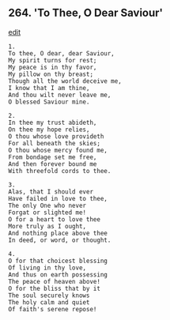
## 264.  'To Thee, O Dear Saviour'
[edit](https://docs.google.com/document/d/1wso1n2vhYZzc9c89eFwDVDI9wwECt0TW/edit?mode=html)




    1.
    To thee, O dear, dear Saviour, 
    My spirit turns for rest; 
    My peace is in thy favor, 
    My pillow on thy breast; 
    Though all the world deceive me, 
    I know that I am thine, 
    And thou wilt never leave me, 
    O blessed Saviour mine. 

    2.
    In thee my trust abideth, 
    On thee my hope relies, 
    O thou whose love provideth 
    For all beneath the skies; 
    O thou whose mercy found me, 
    From bondage set me free, 
    And then forever bound me 
    With threefold cords to thee. 

    3.
    Alas, that I should ever 
    Have failed in love to thee, 
    The only One who never 
    Forgat or slighted me! 
    O for a heart to love thee 
    More truly as I ought, 
    And nothing place above thee 
    In deed, or word, or thought. 

    4.
    O for that choicest blessing 
    Of living in thy love, 
    And thus on earth possessing 
    The peace of heaven above! 
    O for the bliss that by it 
    The soul securely knows 
    The holy calm and quiet 
    Of faith's serene repose!
